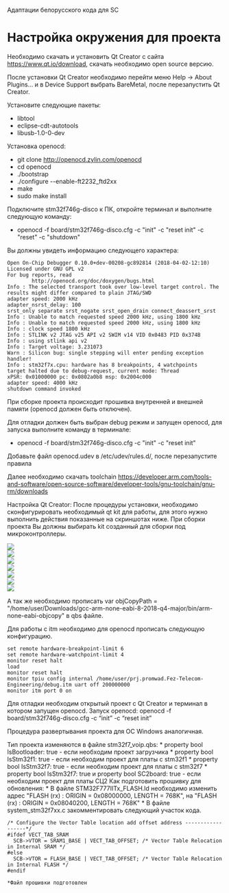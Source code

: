 Адаптации белорусского кода для SC 


# Настройка окружения для проекта

Необходимо скачать и установить Qt Creator с сайта https://www.qt.io/download, скачать необходимо open source версию.

После установки Qt Creator необходимо перейти меню Help -> About Plugins… и в Device Support выбрать BareMetal, после перезапустить Qt Creator.


Установите следующие пакеты:
* libtool
* eclipse-cdt-autotools
* libusb-1.0-0-dev

Установка openocd:
* git clone http://openocd.zylin.com/openocd 
* cd openocd
* ./bootstrap 
* ./configure --enable-ft2232_ftd2xx 
* make 
* sudo make install



Подключите stm32f746g-disco к ПК, откройте терминал и выполните следующую команду: 

* openocd -f board/stm32f746g-disco.cfg -c "init" -c "reset init" -c "reset" -c "shutdown" 

Вы должны увидеть информацию следующего характера:
~~~~
Open On-Chip Debugger 0.10.0+dev-00208-gc892814 (2018-04-02-12:10)
Licensed under GNU GPL v2
For bug reports, read
        http://openocd.org/doc/doxygen/bugs.html
Info : The selected transport took over low-level target control. The results might differ compared to plain JTAG/SWD
adapter speed: 2000 kHz
adapter_nsrst_delay: 100
srst_only separate srst_nogate srst_open_drain connect_deassert_srst
Info : Unable to match requested speed 2000 kHz, using 1800 kHz
Info : Unable to match requested speed 2000 kHz, using 1800 kHz
Info : clock speed 1800 kHz
Info : STLINK v2 JTAG v25 API v2 SWIM v14 VID 0x0483 PID 0x374B
Info : using stlink api v2
Info : Target voltage: 3.231073
Warn : Silicon bug: single stepping will enter pending exception handler!
Info : stm32f7x.cpu: hardware has 8 breakpoints, 4 watchpoints
target halted due to debug-request, current mode: Thread 
xPSR: 0x01000000 pc: 0x0802a0b8 msp: 0x2004c000
adapter speed: 4000 kHz
shutdown command invoked 
~~~~

При сборке проекта происходит прошивка внутренней и внешней памяти (openocd должен быть отключен).

Для отладки должен быть выбран debug режим и запущен openocd, для запуска выполните команду в терминале:
* openocd -f board/stm32f746g-disco.cfg -c "init" -c "reset init"


Добавьте файл openocd.udev в /etc/udev/rules.d/, после перезапустите правила

Далее необходимо скачать toolchain https://developer.arm.com/tools-and-software/open-source-software/developer-tools/gnu-toolchain/gnu-rm/downloads

Настройка Qt Creator:
После процедуры установки, необходимо сконфигурировать необходимый qt kit для работы, для этого нужно выполнить действия показанные на скриншотах ниже. При сборки проекта Вы должны выбирать kit созданный для сборки под микроконтроллеры.


<img src="../doc/1.png" />
<br />


<img src="../doc/2.png" />
<br />


<img src="../doc/3.png" />
<br />


<img src="../doc/4.png" />
<br />


<img src="../doc/5.png" />
<br />


<img src="../doc/6.png" />
<br />


<img src="../doc/7.png" />
<br />


А так же необходимо прописать var objCopyPath = "/home/user/Downloads/gcc-arm-none-eabi-8-2018-q4-major/bin/arm-none-eabi-objcopy" в qbs файле.

Для работы с itm необходимо для openocd прописать следующую конфигурацию.

~~~~
set remote hardware-breakpoint-limit 6
set remote hardware-watchpoint-limit 4
monitor reset halt
load
monitor reset halt
monitor tpiu config internal /home/user/prj.promwad.Fez-Telecom-Engineering/debug.itm uart off 200000000
monitor itm port 0 on
~~~~


Для отладки необходим открытый проект с Qt Creator и терминал в котором запущен openocd.
Запуск openocd: openocd -f board/stm32f746g-disco.cfg -c “init” -c “reset init”

Процедура развертывания проекта для ОС Windows аналогичная.


Тип проекта изменяются в файле stm32f7_voip.qbs:
     * property bool IsBootloader: true - если необходим проект загрузчика
     * property bool IsStm32f1: true - если необходим проект для платы с stm32f1
     * property bool IsStm32f7: true - если необходим проект для платы с stm32f7
     * property bool IsStm32f7: true и property bool SC2board: true - если необходим проект для платы СЦ2
Как подготовить прошивку для обновления:
     * В файле STM32F777IITx_FLASH.ld необходимо изменить адрес "FLASH (rx)      : ORIGIN = 0x08000000, LENGTH = 768K", на "FLASH (rx)      : ORIGIN = 0x08040200, LENGTH = 768K"
     * В файле system_stm32f7xx.c закомментировать следующий участок кода.   
~~~~     
/* Configure the Vector Table location add offset address ------------------*/
#ifdef VECT_TAB_SRAM
  SCB->VTOR = SRAM1_BASE | VECT_TAB_OFFSET; /* Vector Table Relocation in Internal SRAM */
#else
  SCB->VTOR = FLASH_BASE | VECT_TAB_OFFSET; /* Vector Table Relocation in Internal FLASH */
#endif
~~~~
    *Файл прошивки подготовлен
    
